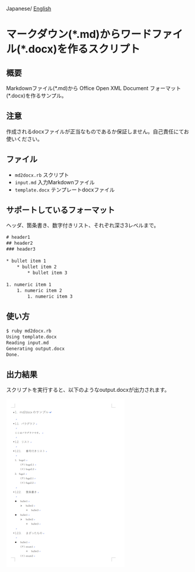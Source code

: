 Japanese/ [English](README.md)

# マークダウン(\*.md)からワードファイル(\*.docx)を作るスクリプト

## 概要

Markdownファイル(\*.md)から Office Open XML Document フォーマット(\*.docx)を作るサンプル。

## 注意

作成されるdocxファイルが正当なものであるか保証しません。自己責任にてお使いください。

## ファイル

* `md2docx.rb` スクリプト
* `input.md`  入力Markdownファイル
* `template.docx` テンプレートdocxファイル

## サポートしているフォーマット

ヘッダ、箇条書き、数字付きリスト、それぞれ深さ3レベルまで。

```md:
# header1
## header2
### header3

* bullet item 1
    * bullet item 2
        * bullet item 3

1. numeric item 1
    1. numeric item 2
        1. numeric item 3
```

## 使い方

```
$ ruby md2docx.rb
Using template.docx
Reading input.md
Generating output.docx
Done.
```

## 出力結果

スクリプトを実行すると、以下のようなoutput.docxが出力されます。

![output.png](output.png)
